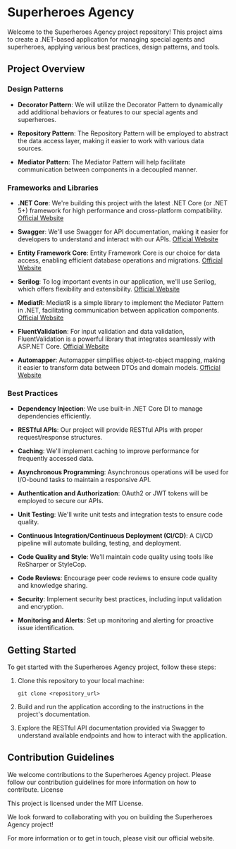 # Superheroes Agency

Welcome to the Superheroes Agency project repository! This project aims to create a .NET-based application for managing special agents and superheroes, applying various best practices, design patterns, and tools.

## Project Overview

### Design Patterns

- **Decorator Pattern**: We will utilize the Decorator Pattern to dynamically add additional behaviors or features to our special agents and superheroes.

- **Repository Pattern**: The Repository Pattern will be employed to abstract the data access layer, making it easier to work with various data sources.

- **Mediator Pattern**: The Mediator Pattern will help facilitate communication between components in a decoupled manner.

### Frameworks and Libraries

- **.NET Core**: We're building this project with the latest .NET Core (or .NET 5+) framework for high performance and cross-platform compatibility. [Official Website](https://dotnet.microsoft.com/)

- **Swagger**: We'll use Swagger for API documentation, making it easier for developers to understand and interact with our APIs. [Official Website](https://swagger.io/)

- **Entity Framework Core**: Entity Framework Core is our choice for data access, enabling efficient database operations and migrations. [Official Website](https://docs.microsoft.com/en-us/ef/core/)

- **Serilog**: To log important events in our application, we'll use Serilog, which offers flexibility and extensibility. [Official Website](https://serilog.net/)

- **MediatR**: MediatR is a simple library to implement the Mediator Pattern in .NET, facilitating communication between application components. [Official Website](https://github.com/jbogard/MediatR)

- **FluentValidation**: For input validation and data validation, FluentValidation is a powerful library that integrates seamlessly with ASP.NET Core. [Official Website](https://fluentvalidation.net/)

- **Automapper**: Automapper simplifies object-to-object mapping, making it easier to transform data between DTOs and domain models. [Official Website](https://automapper.org/)

### Best Practices

- **Dependency Injection**: We use built-in .NET Core DI to manage dependencies efficiently.

- **RESTful APIs**: Our project will provide RESTful APIs with proper request/response structures.

- **Caching**: We'll implement caching to improve performance for frequently accessed data.

- **Asynchronous Programming**: Asynchronous operations will be used for I/O-bound tasks to maintain a responsive API.

- **Authentication and Authorization**: OAuth2 or JWT tokens will be employed to secure our APIs.

- **Unit Testing**: We'll write unit tests and integration tests to ensure code quality.

- **Continuous Integration/Continuous Deployment (CI/CD)**: A CI/CD pipeline will automate building, testing, and deployment.

- **Code Quality and Style**: We'll maintain code quality using tools like ReSharper or StyleCop.

- **Code Reviews**: Encourage peer code reviews to ensure code quality and knowledge sharing.

- **Security**: Implement security best practices, including input validation and encryption.

- **Monitoring and Alerts**: Set up monitoring and alerting for proactive issue identification.

## Getting Started

To get started with the Superheroes Agency project, follow these steps:

1. Clone this repository to your local machine:

   ```shell
   git clone <repository_url>
   ```
2. Build and run the application according to the instructions in the project's documentation.

3. Explore the RESTful API documentation provided via Swagger to understand available endpoints and how to interact with the application.

## Contribution Guidelines

We welcome contributions to the Superheroes Agency project. Please follow our contribution guidelines for more information on how to contribute.
License

This project is licensed under the MIT License.

We look forward to collaborating with you on building the Superheroes Agency project!

For more information or to get in touch, please visit our official website.
